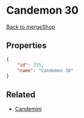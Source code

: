 # Candemon 30

<no description available>

[Back to mergeShop](../merge-shops.md)

## Properties

```json
{
    "id": 255,
    "name": "Candemon 30"
}
```

## Related

- [Candemini](../items/16607-candemini.md)

